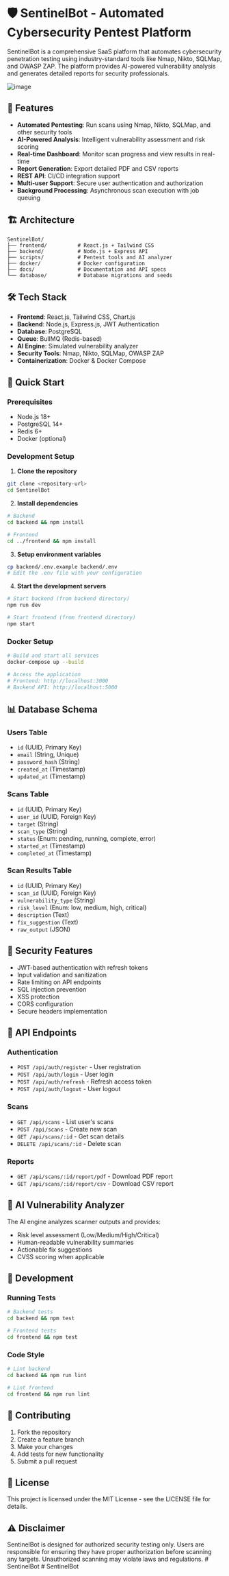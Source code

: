 # 🛡️ SentinelBot - Automated Cybersecurity Pentest Platform

SentinelBot is a comprehensive SaaS platform that automates cybersecurity penetration testing using industry-standard tools like Nmap, Nikto, SQLMap, and OWASP ZAP. The platform provides AI-powered vulnerability analysis and generates detailed reports for security professionals.

![image](https://github.com/user-attachments/assets/968797f8-866c-4b49-8052-64770d14a658)


## 🚀 Features

- **Automated Pentesting**: Run scans using Nmap, Nikto, SQLMap, and other security tools
- **AI-Powered Analysis**: Intelligent vulnerability assessment and risk scoring
- **Real-time Dashboard**: Monitor scan progress and view results in real-time
- **Report Generation**: Export detailed PDF and CSV reports
- **REST API**: CI/CD integration support
- **Multi-user Support**: Secure user authentication and authorization
- **Background Processing**: Asynchronous scan execution with job queuing

## 🏗️ Architecture

```
SentinelBot/
├── frontend/          # React.js + Tailwind CSS
├── backend/           # Node.js + Express API
├── scripts/           # Pentest tools and AI analyzer
├── docker/            # Docker configuration
├── docs/              # Documentation and API specs
└── database/          # Database migrations and seeds
```

## 🛠️ Tech Stack

- **Frontend**: React.js, Tailwind CSS, Chart.js
- **Backend**: Node.js, Express.js, JWT Authentication
- **Database**: PostgreSQL
- **Queue**: BullMQ (Redis-based)
- **AI Engine**: Simulated vulnerability analyzer
- **Security Tools**: Nmap, Nikto, SQLMap, OWASP ZAP
- **Containerization**: Docker & Docker Compose

## 🚀 Quick Start

### Prerequisites
- Node.js 18+
- PostgreSQL 14+
- Redis 6+
- Docker (optional)

### Development Setup

1. **Clone the repository**
```bash
git clone <repository-url>
cd SentinelBot
```

2. **Install dependencies**
```bash
# Backend
cd backend && npm install

# Frontend
cd ../frontend && npm install
```

3. **Setup environment variables**
```bash
cp backend/.env.example backend/.env
# Edit the .env file with your configuration
```

4. **Start the development servers**
```bash
# Start backend (from backend directory)
npm run dev

# Start frontend (from frontend directory)
npm start
```

### Docker Setup

```bash
# Build and start all services
docker-compose up --build

# Access the application
# Frontend: http://localhost:3000
# Backend API: http://localhost:5000
```

## 📊 Database Schema

### Users Table
- `id` (UUID, Primary Key)
- `email` (String, Unique)
- `password_hash` (String)
- `created_at` (Timestamp)
- `updated_at` (Timestamp)

### Scans Table
- `id` (UUID, Primary Key)
- `user_id` (UUID, Foreign Key)
- `target` (String)
- `scan_type` (String)
- `status` (Enum: pending, running, complete, error)
- `started_at` (Timestamp)
- `completed_at` (Timestamp)

### Scan Results Table
- `id` (UUID, Primary Key)
- `scan_id` (UUID, Foreign Key)
- `vulnerability_type` (String)
- `risk_level` (Enum: low, medium, high, critical)
- `description` (Text)
- `fix_suggestion` (Text)
- `raw_output` (JSON)

## 🔐 Security Features

- JWT-based authentication with refresh tokens
- Input validation and sanitization
- Rate limiting on API endpoints
- SQL injection prevention
- XSS protection
- CORS configuration
- Secure headers implementation

## 📡 API Endpoints

### Authentication
- `POST /api/auth/register` - User registration
- `POST /api/auth/login` - User login
- `POST /api/auth/refresh` - Refresh access token
- `POST /api/auth/logout` - User logout

### Scans
- `GET /api/scans` - List user's scans
- `POST /api/scans` - Create new scan
- `GET /api/scans/:id` - Get scan details
- `DELETE /api/scans/:id` - Delete scan

### Reports
- `GET /api/scans/:id/report/pdf` - Download PDF report
- `GET /api/scans/:id/report/csv` - Download CSV report

## 🤖 AI Vulnerability Analyzer

The AI engine analyzes scanner outputs and provides:
- Risk level assessment (Low/Medium/High/Critical)
- Human-readable vulnerability summaries
- Actionable fix suggestions
- CVSS scoring when applicable

## 🔧 Development

### Running Tests
```bash
# Backend tests
cd backend && npm test

# Frontend tests
cd frontend && npm test
```

### Code Style
```bash
# Lint backend
cd backend && npm run lint

# Lint frontend
cd frontend && npm run lint
```

## 📝 Contributing

1. Fork the repository
2. Create a feature branch
3. Make your changes
4. Add tests for new functionality
5. Submit a pull request

## 📄 License

This project is licensed under the MIT License - see the LICENSE file for details.

## ⚠️ Disclaimer

SentinelBot is designed for authorized security testing only. Users are responsible for ensuring they have proper authorization before scanning any targets. Unauthorized scanning may violate laws and regulations.
#   S e n t i n e l B o t 
 
 #   S e n t i n e l B o t 
 
 
